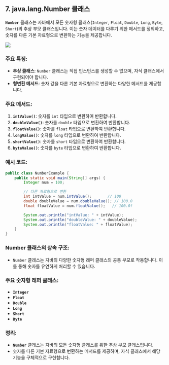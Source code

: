 ## 7. java.lang.Number 클래스

**`Number`** 클래스는 자바에서 모든 숫자형 클래스(`Integer`, `Float`, `Double`, `Long`, `Byte`, `Short`)의 추상 부모 클래스입니다. 이는 숫자 데이터를 다루기 위한 메서드를 정의하고, 숫자를 다른 기본 자료형으로 변환하는 기능을 제공합니다.

![](https://i.ibb.co/0yCzx4g/2024-09-02-16-24-16.png)

### 주요 특징:
- **추상 클래스**: `Number` 클래스는 직접 인스턴스를 생성할 수 없으며, 자식 클래스에서 구현되어야 합니다.
- **형변환 메서드**: 숫자 값을 다른 기본 자료형으로 변환하는 다양한 메서드를 제공합니다.

### 주요 메서드:
1. **`intValue()`**: 숫자를 `int` 타입으로 변환하여 반환합니다.
2. **`doubleValue()`**: 숫자를 `double` 타입으로 변환하여 반환합니다.
3. **`floatValue()`**: 숫자를 `float` 타입으로 변환하여 반환합니다.
4. **`longValue()`**: 숫자를 `long` 타입으로 변환하여 반환합니다.
5. **`shortValue()`**: 숫자를 `short` 타입으로 변환하여 반환합니다.
6. **`byteValue()`**: 숫자를 `byte` 타입으로 변환하여 반환합니다.

### 예시 코드:
```java
public class NumberExample {
    public static void main(String[] args) {
        Integer num = 100;

        // 다른 자료형으로 변환
        int intValue = num.intValue();       // 100
        double doubleValue = num.doubleValue(); // 100.0
        float floatValue = num.floatValue();   // 100.0f

        System.out.println("intValue: " + intValue);
        System.out.println("doubleValue: " + doubleValue);
        System.out.println("floatValue: " + floatValue);
    }
}
```

### Number 클래스의 상속 구조:
- `Number` 클래스는 자바의 다양한 숫자형 래퍼 클래스의 공통 부모로 작동합니다. 이를 통해 숫자를 유연하게 처리할 수 있습니다.

### 주요 숫자형 래퍼 클래스:
- **`Integer`**
- **`Float`**
- **`Double`**
- **`Long`**
- **`Short`**
- **`Byte`**

### 정리:
- **`Number`** 클래스는 자바의 모든 숫자형 클래스를 위한 추상 부모 클래스입니다.
- 숫자를 다른 기본 자료형으로 변환하는 메서드를 제공하며, 자식 클래스에서 해당 기능을 구체적으로 구현합니다.

